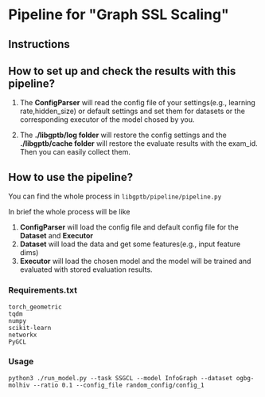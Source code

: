 # Pipeline for "Graph SSL Scaling"

## Instructions

## How to set up and check the results with this pipeline?

1. The **ConfigParser** will read the config file of your settings(e.g., learning rate,hidden_size) or default settings and set them for datasets or the corresponding executor of the model chosed by you.

2. The **./libgptb/log folder** will restore the config settings and the **./libgptb/cache folder** will restore the evaluate results with the exam_id. Then you can easily collect them.


## How to use the pipeline?

You can find the whole process in `libgptb/pipeline/pipeline.py`

In brief the whole process will be like

1. **ConfigParser** will load the config file and default config file for the **Dataset** and **Executor**
2. **Dataset** will load the data and get some features(e.g., input feature dims)
3. **Executor** will load the chosen model and the model will be trained and evaluated with stored evaluation results.


### Requirements.txt

```
torch_geometric 
tqdm
numpy
scikit-learn
networkx
PyGCL
```

### Usage

```shell
python3 ./run_model.py --task SSGCL --model InfoGraph --dataset ogbg-molhiv --ratio 0.1 --config_file random_config/config_1
```



